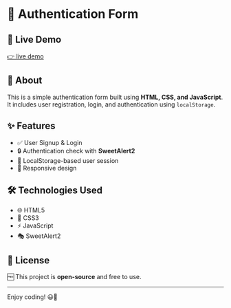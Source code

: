 # 🔐 Authentication Form  

## 🚀 Live Demo  
[👉 live demo](https://hamxasajid.github.io/Auth-form/AuthForm/index.html)  

## 📌 About  
This is a simple authentication form built using **HTML, CSS, and JavaScript**. It includes user registration, login, and authentication using `localStorage`.  

## ✨ Features  
- ✅ User Signup & Login  
- 🔒 Authentication check with **SweetAlert2**  
- 💾 LocalStorage-based user session  
- 📱 Responsive design  

## 🛠 Technologies Used  
- 🌐 HTML5  
- 🎨 CSS3  
- ⚡ JavaScript  
- 🎭 SweetAlert2   

## 📜 License  
🆓 This project is **open-source** and free to use.  

---

Enjoy coding! 😃🎉  
